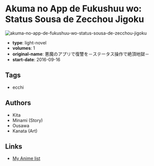 # Akuma no App de Fukushuu wo: Status Sousa de Zecchou Jigoku

![akuma-no-app-de-fukushuu-wo-status-sousa-de-zecchou-jigoku](https://cdn.myanimelist.net/images/manga/3/183529.jpg)

-   **type**: light-novel
-   **volumes**: 1
-   **original-name**: 悪魔のアプリで復讐を－ステータス操作で絶頂地獄－
-   **start-date**: 2016-09-16

## Tags

-   ecchi

## Authors

-   Kita
-   Minami (Story)
-   Ousawa
-   Kanata (Art)

## Links

-   [My Anime list](https://myanimelist.net/manga/101315/Akuma_no_App_de_Fukushuu_wo__Status_Sousa_de_Zecchou_Jigoku)
